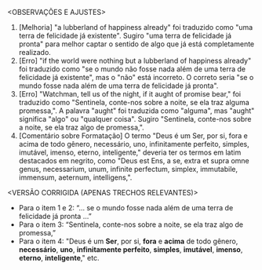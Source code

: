 <OBSERVAÇÕES E AJUSTES>
1. [Melhoria] "a lubberland of happiness already" foi traduzido como "uma terra de felicidade já existente". Sugiro "uma terra de felicidade já pronta" para melhor captar o sentido de algo que já está completamente realizado.
2. [Erro] "if the world were nothing but a lubberland of happiness already" foi traduzido como "se o mundo não fosse nada além de uma terra de felicidade já existente", mas o "não" está incorreto. O correto seria "se o mundo fosse nada além de uma terra de felicidade já pronta".
3. [Erro] "Watchman, tell us of the night, if it aught of promise bear," foi traduzido como "Sentinela, conte-nos sobre a noite, se ela traz alguma promessa,". A palavra "aught" foi traduzida como "alguma", mas "aught" significa "algo" ou "qualquer coisa". Sugiro "Sentinela, conte-nos sobre a noite, se ela traz algo de promessa,".
4. [Comentário sobre Formatação] O termo "Deus é um Ser, por si, fora e acima de todo gênero, necessário, uno, infinitamente perfeito, simples, imutável, imenso, eterno, inteligente," deveria ter os termos em latim destacados em negrito, como "Deus est Ens, a se, extra et supra omne genus, necessarium, unum, infinite perfectum, simplex, immutabile, immensum, aeternum, intelligens,".

<VERSÃO CORRIGIDA (APENAS TRECHOS RELEVANTES)>
- Para o item 1 e 2: “... se o mundo fosse nada além de uma terra de felicidade já pronta ...”
- Para o item 3: “Sentinela, conte-nos sobre a noite, se ela traz algo de promessa,”
- Para o item 4: "Deus é um **Ser**, por si, **fora** e **acima** de todo gênero, **necessário**, **uno**, **infinitamente perfeito**, **simples**, **imutável**, **imenso**, **eterno**, **inteligente**," etc.